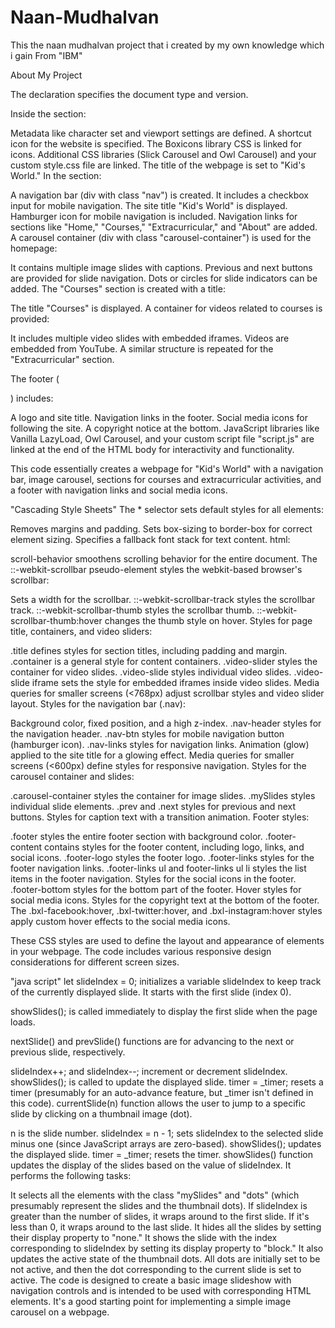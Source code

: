# Naan-Mudhalvan
This the naan mudhalvan project that i created by my own knowledge which i gain From "IBM"

About  My Project


The <!DOCTYPE html> declaration specifies the document type and version.

Inside the <head> section:


Metadata like character set and viewport settings are defined.
A shortcut icon for the website is specified.
The Boxicons library CSS is linked for icons.
Additional CSS libraries (Slick Carousel and Owl Carousel) and your custom style.css file are linked.
The title of the webpage is set to "Kid's World."
In the <body> section:


A navigation bar (div with class "nav") is created.
It includes a checkbox input for mobile navigation.
The site title "Kid's World" is displayed.
Hamburger icon for mobile navigation is included.
Navigation links for sections like "Home," "Courses," "Extracurricular," and "About" are added.
A carousel container (div with class "carousel-container") is used for the homepage:


It contains multiple image slides with captions.
Previous and next buttons are provided for slide navigation.
Dots or circles for slide indicators can be added.
The "Courses" section is created with a title:


The title "Courses" is displayed.
A container for videos related to courses is provided:


It includes multiple video slides with embedded iframes.
Videos are embedded from YouTube.
A similar structure is repeated for the "Extracurricular" section.


The footer (<footer>) includes:


A logo and site title.
Navigation links in the footer.
Social media icons for following the site.
A copyright notice at the bottom.
JavaScript libraries like Vanilla LazyLoad, Owl Carousel, and your custom script file "script.js" are linked at the end of the HTML body for interactivity and functionality.


This code essentially creates a webpage for "Kid's World" with a navigation bar, image carousel, sections for courses and extracurricular activities, and a footer with navigation links and social media icons.


"Cascading Style Sheets"
The * selector sets default styles for all elements:


Removes margins and padding.
Sets box-sizing to border-box for correct element sizing.
Specifies a fallback font stack for text content.
html:

scroll-behavior smoothens scrolling behavior for the entire document.
The ::-webkit-scrollbar pseudo-element styles the webkit-based browser's scrollbar:


Sets a width for the scrollbar.
::-webkit-scrollbar-track styles the scrollbar track.
::-webkit-scrollbar-thumb styles the scrollbar thumb.
::-webkit-scrollbar-thumb:hover changes the thumb style on hover.
Styles for page title, containers, and video sliders:


.title defines styles for section titles, including padding and margin.
.container is a general style for content containers.
.video-slider styles the container for video slides.
.video-slide styles individual video slides.
.video-slide iframe sets the style for embedded iframes inside video slides.
Media queries for smaller screens (<768px) adjust scrollbar styles and video slider layout.
Styles for the navigation bar (.nav):


Background color, fixed position, and a high z-index.
.nav-header styles for the navigation header.
.nav-btn styles for mobile navigation button (hamburger icon).
.nav-links styles for navigation links.
Animation (glow) applied to the site title for a glowing effect.
Media queries for smaller screens (<600px) define styles for responsive navigation.
Styles for the carousel container and slides:


.carousel-container styles the container for image slides.
.mySlides styles individual slide elements.
.prev and .next styles for previous and next buttons.
Styles for caption text with a transition animation.
Footer styles:


.footer styles the entire footer section with background color.
.footer-content contains styles for the footer content, including logo, links, and social icons.
.footer-logo styles the footer logo.
.footer-links styles for the footer navigation links.
.footer-links ul and footer-links ul li styles the list items in the footer navigation.
Styles for the social icons in the footer.
.footer-bottom styles for the bottom part of the footer.
Hover styles for social media icons.
Styles for the copyright text at the bottom of the footer.
The .bxl-facebook:hover, .bxl-twitter:hover, and .bxl-instagram:hover styles apply custom hover effects to the social media icons.


These CSS styles are used to define the layout and appearance of elements in your webpage. The code includes various responsive design considerations for different screen sizes.


"java script"
let slideIndex = 0; initializes a variable slideIndex to keep track of the currently displayed slide. It starts with the first slide (index 0).


showSlides(); is called immediately to display the first slide when the page loads.


nextSlide() and prevSlide() functions are for advancing to the next or previous slide, respectively.


slideIndex++; and slideIndex--; increment or decrement slideIndex.
showSlides(); is called to update the displayed slide.
timer = _timer; resets a timer (presumably for an auto-advance feature, but _timer isn't defined in this code).
currentSlide(n) function allows the user to jump to a specific slide by clicking on a thumbnail image (dot).


n is the slide number.
slideIndex = n - 1; sets slideIndex to the selected slide minus one (since JavaScript arrays are zero-based).
showSlides(); updates the displayed slide.
timer = _timer; resets the timer.
showSlides() function updates the display of the slides based on the value of slideIndex. It performs the following tasks:


It selects all the elements with the class "mySlides" and "dots" (which presumably represent the slides and the thumbnail dots).
If slideIndex is greater than the number of slides, it wraps around to the first slide. If it's less than 0, it wraps around to the last slide.
It hides all the slides by setting their display property to "none."
It shows the slide with the index corresponding to slideIndex by setting its display property to "block."
It also updates the active state of the thumbnail dots. All dots are initially set to be not active, and then the dot corresponding to the current slide is set to active.
The code is designed to create a basic image slideshow with navigation controls and is intended to be used with corresponding HTML elements. It's a good starting point for implementing a simple image carousel on a webpage.
